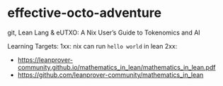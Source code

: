 # effective-octo-adventure
git, Lean Lang &amp; eUTXO: A Nix User’s Guide to Tokenomics and AI

Learning Targets:
1xx: nix can run `hello world` in lean
2xx: 
- https://leanprover-community.github.io/mathematics_in_lean/mathematics_in_lean.pdf
- https://github.com/leanprover-community/mathematics_in_lean

